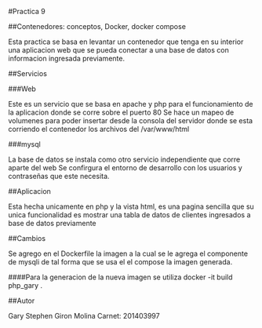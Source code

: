 #Practica 9

##Contenedores: conceptos, Docker, docker compose

Esta practica se basa en levantar un contenedor que tenga en su interior una aplicacion web que se pueda conectar a una base de datos con informacion ingresada previamente.

##Servicios

###Web

Este es un servicio que se basa en apache y php para el funcionamiento de la aplicacion donde se corre sobre el puerto 80
Se hace un mapeo de volumenes para poder insertar desde la consola del servidor donde se esta corriendo el contenedor los archivos del /var/www/html

###mysql

La base de datos se instala como otro servicio independiente que corre aparte del web
Se confirgura el entorno de desarrollo con los usuarios y contraseñas que este necesita.

##Aplicacion

Esta hecha unicamente en php y la vista html, es una pagina sencilla que su unica funcionalidad es mostrar una tabla de datos de clientes ingresados a base de datos previamente

##Cambios

Se agrego en el Dockerfile la imagen a la cual se le agrega el componente de mysqli de tal forma que se usa el el compose la imagen generada.

####Para la generacion de la nueva imagen se utiliza docker -it build php_gary .

##Autor

Gary Stephen Giron Molina Carnet: 201403997
